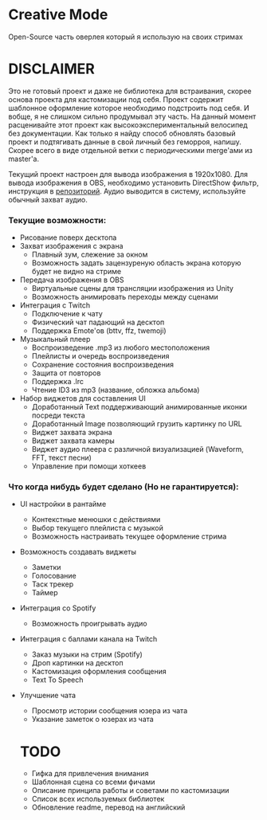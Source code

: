 # Creative Mode
Open-Source часть оверлея который я использую на своих стримах

# DISCLAIMER
Это не готовый проект и даже не библиотека для встраивания, скорее основа проекта для кастомизации под себя.
Проект содержит шаблонное оформление которое необходимо подстроить под себя.
И вобще, я не слишком сильно продумывал эту часть. На данный момент расценивайте этот проект как высокоэкспериментальный велосипед без документации. Как только я найду способ обновлять базовый проект и подтягивать данные в свой личный без геморроя, напишу. Скорее всего в виде отдельной ветки с периодическими merge'ами из master'а.

Текущий проект настроен для вывода изображения в 1920x1080.
Для вывода изображения в OBS, необходимо установить DirectShow фильтр, инструкция в [репозиторий](https://github.com/CreativeModeOverlay/CM-UnityCapture-UPM). Аудио выводится в систему, используйте обычный захват аудио.

### Текущие возможности:
- Рисование поверх десктопа
- Захват изображения с экрана
  - Плавный зум, слежение за окном
  - Возможность задать зацензуреную область экрана которую будет не видно на стриме
- Передача изображения в OBS
  - Виртуальные сцены для трансляции изображения из Unity
  - Возможность анимировать переходы между сценами
- Интеграция с Twitch
  - Подключение к чату
  - Физический чат падающий на десктоп
  - Поддержка Emote'ов (bttv, ffz, twemoji)
- Музыкальный плеер
  - Воспроизведение .mp3 из любого местоположения
  - Плейлисты и очередь воспроизведения
  - Сохранение состояния воспроизведения
  - Защита от повторов
  - Поддержка .lrc
  - Чтение ID3 из mp3 (название, обложка альбома)
- Набор виджетов для составления UI
  - Доработанный Text поддерживающий анимированные иконки посреди текста
  - Доработанный Image позволяющий грузить картинку по URL
  - Виджет захвата экрана
  - Виджет захвата камеры
  - Виджет аудио плеера с различной визуализацией (Waveform, FFT, текст песни)
  - Управление при помощи хоткеев
  
### Что когда нибудь будет сделано (Но не гарантируется):
- UI настройки в рантайме
  - Контекстные менюшки с действиями
  - Выбор текущего плейлиста с музыкой
  - Возможность настраивать текущее оформление стрима
- Возможность создавать виджеты
  - Заметки
  - Голосование
  - Таск трекер
  - Таймер
- Интеграция со Spotify
  - Возможность проигрывать аудио
- Интеграция с баллами канала на Twitch
  - Заказ музыки на стрим (Spotify)
  - Дроп картинки на десктоп
  - Кастомизация оформления сообщения
  - Text To Speech
- Улучшение чата
  - Просмотр истории сообщения юзера из чата
  - Указание заметок о юзерах из чата
  
  # TODO
  - Гифка для привлечения внимания
  - Шаблонная сцена со всеми фичами
  - Описание принципа работы и советами по кастомизации
  - Список всех используемых библиотек
  - Обновление readme, перевод на английский
